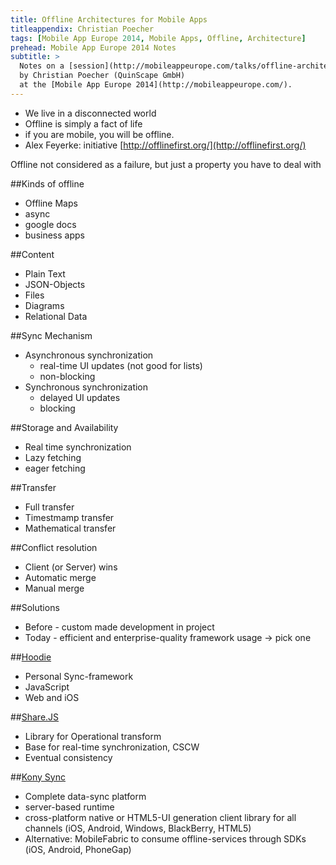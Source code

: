 ```yaml
---
title: Offline Architectures for Mobile Apps
titleappendix: Christian Poecher
tags: [Mobile App Europe 2014, Mobile Apps, Offline, Architecture]
prehead: Mobile App Europe 2014 Notes
subtitle: >
  Notes on a [session](http://mobileappeurope.com/talks/offline-architectures-mobile-apps/ "Offline Architectures for Mobile Apps")
  by Christian Poecher (QuinScape GmbH) 
  at the [Mobile App Europe 2014](http://mobileappeurope.com/).
---
```


* We live in a disconnected world
* Offline is simply a fact of life
* if you are mobile, you will be offline.
* Alex Feyerke: initiative [http://offlinefirst.org/](http://offlinefirst.org/)

Offline not considered as a failure, but just a property you have to deal with

##Kinds of offline
* Offline Maps
* async
* google docs
* business apps

##Content
* Plain Text
* JSON-Objects
* Files
* Diagrams
* Relational Data

##Sync Mechanism
* Asynchronous synchronization
    * real-time UI updates (not good for lists)
    * non-blocking
* Synchronous synchronization
    * delayed UI updates
    * blocking

##Storage and Availability
* Real time synchronization
* Lazy fetching
* eager fetching

##Transfer
* Full transfer
* Timestmamp transfer
* Mathematical transfer

##Conflict resolution
* Client (or Server) wins
* Automatic merge
* Manual merge

##Solutions
* Before - custom made development in project
* Today - efficient and enterprise-quality framework usage -> pick one

##[Hoodie](http://hood.ie/)
* Personal Sync-framework
* JavaScript
* Web and iOS

##[Share.JS](http://sharejs.org/)
* Library for Operational transform
* Base for real-time synchronization, CSCW
* Eventual consistency

##[Kony Sync](http://www.kony.com/products/development/sync)
* Complete data-sync platform
* server-based runtime
* cross-platform native or HTML5-UI generation client library for all channels (iOS, Android, Windows, BlackBerry, HTML5)
* Alternative: MobileFabric to consume offline-services through SDKs (iOS, Android, PhoneGap)
